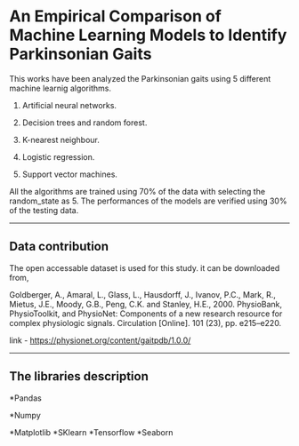 # An Empirical Comparison of Machine Learning Models to Identify Parkinsonian Gaits

This works have been analyzed the Parkinsonian gaits using 5 different machine learnig algorithms.

1. Artificial neural networks.

2. Decision trees and random forest.

3. K-nearest neighbour. 

4. Logistic regression.

5. Support vector machines.  

All the algorithms are trained using 70% of the data with selecting the random_state as 5. The performances of the models are verified using 30% of the testing data.

---
## Data contribution

The open accessable dataset is used for this study. it can be downloaded from,

Goldberger, A., Amaral, L., Glass, L., Hausdorff, J., Ivanov, P.C., Mark, R., Mietus, J.E., Moody, G.B., Peng, C.K. and Stanley, H.E., 2000. PhysioBank, PhysioToolkit, and PhysioNet: Components of a new research resource for complex physiologic signals. Circulation [Online]. 101 (23), pp. e215–e220.

link - https://physionet.org/content/gaitpdb/1.0.0/

---
## The libraries description

*Pandas

*Numpy

*Matplotlib
*SKlearn
*Tensorflow
*Seaborn


